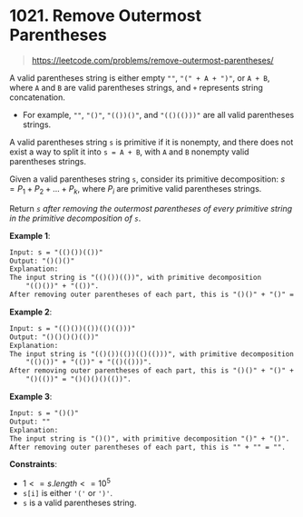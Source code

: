 # 1021. Remove Outermost Parentheses

> <https://leetcode.com/problems/remove-outermost-parentheses/>

A valid parentheses string is either empty `""`, `"(" + A + ")"`, or `A + B`,
where `A` and `B` are valid parentheses strings, and `+` represents string
concatenation.

- For example, `""`, `"()"`, `"(())()"`, and `"(()(()))"` are all valid
  parentheses strings.

A valid parentheses string `s` is primitive if it is nonempty, and there does
not exist a way to split it into `s = A + B`, with `A` and `B` nonempty valid
parentheses strings.

Given a valid parentheses string `s`, consider its primitive decomposition:
$s = P_1 + P_2 + ... + P_k$, where $P_i$ are primitive valid parentheses
strings.

Return *`s` after removing the outermost parentheses of every primitive string
in the primitive decomposition of `s`*.

**Example 1**:

```txt
Input: s = "(()())(())"
Output: "()()()"
Explanation: 
The input string is "(()())(())", with primitive decomposition
    "(()())" + "(())".
After removing outer parentheses of each part, this is "()()" + "()" = "()()()".
```

**Example 2**:

```txt
Input: s = "(()())(())(()(()))"
Output: "()()()()(())"
Explanation: 
The input string is "(()())(())(()(()))", with primitive decomposition
    "(()())" + "(())" + "(()(()))".
After removing outer parentheses of each part, this is "()()" + "()" +
    "()(())" = "()()()()(())".
```

**Example 3**:

```txt
Input: s = "()()"
Output: ""
Explanation: 
The input string is "()()", with primitive decomposition "()" + "()".
After removing outer parentheses of each part, this is "" + "" = "".
```

**Constraints**:

- $1 <= s.length <= 10^5$
- `s[i]` is either `'('` or `')'`.
- `s` is a valid parentheses string.
